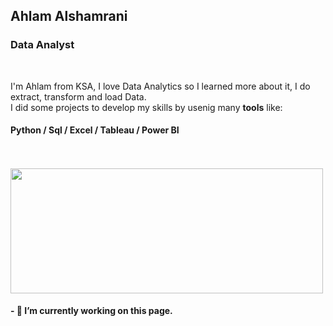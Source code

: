  



## Ahlam Alshamrani
### Data Analyst
<br/> 

I'm Ahlam from KSA, I love Data Analytics so I learned more about it, I do extract, transform and load Data.
 <br/>
I did some projects to develop my skills by usenig many **tools** like: 
#### Python / Sql / Excel / Tableau / Power BI
 <br/>
 <br/>


<img src= "http://lightning-viz.org/images/streaming/line-streaming.gif" width="500" height="200"/>

#### - 🔭 I’m currently working on this page. 






